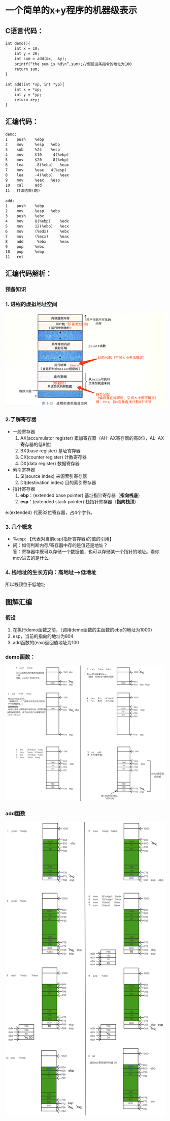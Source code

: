 # 一个简单的x+y程序的机器级表示

## C语言代码：
```
int demo(){
    int x = 10;
    int y = 20;
    int sum = add(&x,  &y);
    printf(“the sum is %d\n”,sum);//假设这条指令的地址为100
    return sum;
}

int add(int *xp, int *yp){
    int x = *xp;
    int y = *yp;
    return x+y;
}
```

## 汇编代码：
```
demo:
1    push    %ebp
2    mov     %esp   %ebp
3    sub     %24    %esp
4    mov     $10    -4(%ebp)
5    mov     $20    -8(%ebp)
6    lea     -8(%ebp)   %eax
7    mov     %eax   4(%esp)
8    lea     -4(%ebp)   %eax
9    mov     %eax   %esp
10   cal     add
11   打印结果(略)

add:
1    push    %ebp
2    mov     %esp   %ebp
3    push    %ebx
4    mov     8(%ebp)    %edx
5    mov     12(%ebp)   %ecx
6    mov     (%edx)     %ebx
7    mov     (%ecx)     %eax
8    add      %ebx      %eax
9    pop     %ebx
10   pop     %ebp
11   ret
```

## 汇编代码解析：
### 预备知识 
### 1. 进程的虚拟地址空间
![进程的虚拟地址空间](../../image/CSAPP/CSAPP_C3-2-3.png)

### 2.了解寄存器
 - 一般寄存器
    1. AX(accumulator register) 累加寄存器（AH: AX寄存器的高8位，AL: AX寄存器的低8位）
    2. BX(base register) 基址寄存器
    3. CX(counter register) 计数寄存器
    4. DX(data register) 数据寄存器
 - 索引寄存器
    1. SI(source index) 来源索引寄存器
    2. DI(destination index) 目的索引寄存器
 - 指针寄存器
    1. **ebp**：(extended base pointer) 基址指针寄存器（**指向栈底**）
    2. **esp**：(extended stack pointer) 栈指针寄存器（**指向栈顶**）

e:(extended) 代表32位寄存器，占4个字节。
### 3. 几个概念
 - %esp: 【代表对当前esp(指针寄存器)的值的引用】
 - 问：如何判断内存/寄存器中存的是值还是地址？  
   答：寄存器中既可以存储一个数据值，也可以存储某一个指针的地址。看你mov进去的是什么。

### 4. 栈地址的生长方向：高地址-->低地址
所以栈顶位于低地址

## 图解汇编
### 假设
1. 在执行demo函数之前，（调用demo函数的主函数的ebp的地址为1000）
2. esp，当前的指向的地址为804
3. add函数的(eax)返回值地址为100
### demo函数：
![demo函数解析](../../image/CSAPP/CSAPP_C3-2-1.png)

### add函数
![add函数解析](../../image/CSAPP/CSAPP_C3-2-2.png)


